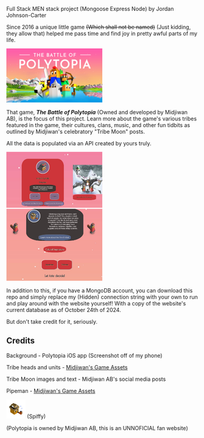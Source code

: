 Full Stack MEN stack project  (Mongoose Express Node) by Jordan Johnson-Carter

Since 2016 a unique little game ~~(Which shall not be named)~~ (Just kidding, they allow that) helped me pass time and find joy in pretty awful parts of my life.

<img src="./images/official-press-image-header.jpg" width="50%" height="50%">

That game, ***The Battle of Polytopia*** (Owned and developed by Midjiwan AB), is the focus of this project. Learn more about the game's various tribes featured in the game, their cultures, clans, music, and other fun tidbits as outlined by Midjiwan's celebratory "Tribe Moon" posts.

All the data is populated via an API created by yours truly.

<img src="./images/example-data-card.jpg" width="50%" height="50%"> 

<img src="./images/example-data-blurb.jpg" width="50%" height="50%">

In addition to this, if you have a MongoDB account, you can download this repo and simply replace my (Hidden) connection string with your own to run and play around with the website yourself! With a copy of the website's current database as of October 24th of 2024. 

But don't take credit for it, seriously.

## Credits

Background - Polytopia iOS app (Screenshot off of my phone)

Tribe heads and units - [Midjiwan's Game Assets](https://polytopia.io/game-graphics/)

Tribe Moon images and text - Midjiwan AB's social media posts

Pipeman - [Midjiwan's Game Assets](https://polytopia.io/game-graphics/)

<img src="./images/Pipeman.png" width="10%" height="10%"> (Spiffy)

(Polytopia is owned by Midjiwan AB, this is an UNNOFICIAL fan website)